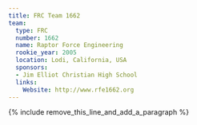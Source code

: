 ```yaml
---
title: FRC Team 1662
team:
  type: FRC
  number: 1662
  name: Raptor Force Engineering
  rookie_year: 2005
  location: Lodi, California, USA
  sponsors:
  - Jim Elliot Christian High School
  links:
    Website: http://www.rfe1662.org
---
```


{% include remove_this_line_and_add_a_paragraph %}